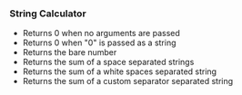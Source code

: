 ### String Calculator
* Returns 0 when no arguments are passed
* Returns 0 when "0" is passed as a string
* Returns the bare number
* Returns the sum of a space separated strings
* Returns the sum of a white spaces separated string
* Returns the sum of a custom separator separated string
